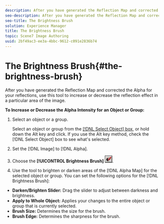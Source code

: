 ```yaml
---
description: After you have generated the Reflection Map and corrected the Alpha for your reflections, use this tool to increase or decrease the reflection effect in a particular area of the image.
seo-description: After you have generated the Reflection Map and corrected the Alpha for your reflections, use this tool to increase or decrease the reflection effect in a particular area of the image.
seo-title: The Brightness Brush
solution: Experience Manager
title: The Brightness Brush
topic: Scene7 Image Authoring
uuid: 2bf49ac3-ee3a-4bbc-9612-c091e2836b74
---
```


# The Brightness Brush{#the-brightness-brush}

After you have generated the Reflection Map and corrected the Alpha for your reflections, use this tool to increase or decrease the reflection effect in a particular area of the image.

 **To Increase or Decrease the Alpha Intensity for an Object or Group:** 

1. Select an object or a group.

   Select an object or group from the [ [!DNL Select Object] box](../../../c-vat-gs/c-vat-sel-obj/c-vat-sel-object-box.md#concept-d127c6efaabd436a96c02f36a7bce6ac), or hold down the Alt key and click. If you use the Alt key method, check the [!DNL Select Object] box to see what's selected. 

1. Set the [!DNL Image] to [!DNL Alpha].
1. Choose the **[!UICONTROL Brightness Brush]** ![](assets/brightness_brush.png).
1. Use the tool to brighten or darken areas of the [!DNL Alpha Map] for the selected object or group.
You can set the following options for the [!DNL Brightness Brush]:

* **Darken/Brighten Slider:** Drag the slider to adjust between darkness and brightness. 
* **Apply to Whole Object:** Applies your changes to the entire object or group that is currently selected. 
* **Brush Size:** Determines the size for the brush. 
* **Brush Edge:** Determines the sharpness for the brush.

